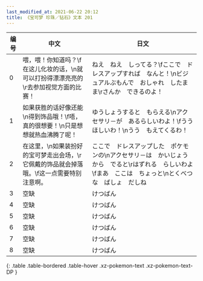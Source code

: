```yaml
---
last_modified_at: 2021-06-22 20:12
title: 《宝可梦 珍珠／钻石》文本 201
---
```

| 编号 | 中文 | 日文 |
| ---- | ---- | ---- |
| 0 | 喂，喂！你知道吗？\f在这儿化妆的话，\n就可以打扮得漂漂亮亮的\r去参加视觉方面的比赛！ | ねえ　ねえ　しってる？\fここで　ドレスアップすれば　なんと！\nビジュアルぶもんで　おしゃれ　したまま\rさんか　できるのよ！ |
| 1 | 如果获胜的话好像还能\n得到饰品哦！\f唔，真的很想要！\n只是想想就热血沸腾了呢！ | ゆうしょうすると　もらえる\nアクセサリ－が　あるらしいわよ！\fうう　ほしいわ！\nうう　もえてくるわ！ |
| 2 | 在这里，\n如果装扮好的宝可梦走出会场，\r它佩戴的饰品就会掉落哦。\f这一点需要特别注意啊。 | ここで　ドレスアップした　ポケモンの\nアクセサリ－は　かいじょうから　でると\rはずれる　らしいわよ\fまあ　ここは　ちょっと\nとくべつな　ばしょ　だしね |
| 3 | 空缺 | けつばん |
| 4 | 空缺 | けつばん |
| 5 | 空缺 | けつばん |
| 6 | 空缺 | けつばん |
| 7 | 空缺 | けつばん |
| 8 | 空缺 | けつばん |
{: .table .table-bordered .table-hover .xz-pokemon-text .xz-pokemon-text-DP }